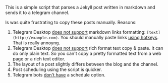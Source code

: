This is a simple script that parses a Jekyll post written in markdown and sends it to a telegram channel.

Is was quite frustrating to copy these posts manually. Reasons:
1. Telegram Desktop [does not support](https://github.com/telegramdesktop/tdesktop/issues/4737) markdown links formatting: `[text](http://example.com)`. You should manually paste links [using hotkeys](https://github.com/telegramdesktop/tdesktop/issues/4336). That is really annoyng.
2. Telegram Desktop [does not support](https://github.com/telegramdesktop/tdesktop/issues/5795) rich format text copy & paste. It can do only plain text. So you can't copy a pretty formatted text from a web page or a rich text editor.
3. The layout of a post slightly differs between the blog and the channel.
4. Post scheduling using the script is quicker.
5. Telegram bots [don't have](https://core.telegram.org/bots/api#sendmessage) a schedule option.
